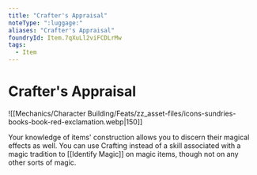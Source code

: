 ```yaml
---
title: "Crafter's Appraisal"
noteType: ":luggage:"
aliases: "Crafter's Appraisal"
foundryId: Item.7qXuLl2viFCDLrMw
tags:
  - Item
---
```


# Crafter's Appraisal
![[Mechanics/Character Building/Feats/zz_asset-files/icons-sundries-books-book-red-exclamation.webp|150]]

Your knowledge of items' construction allows you to discern their magical effects as well. You can use Crafting instead of a skill associated with a magic tradition to [[Identify Magic]] on magic items, though not on any other sorts of magic.
